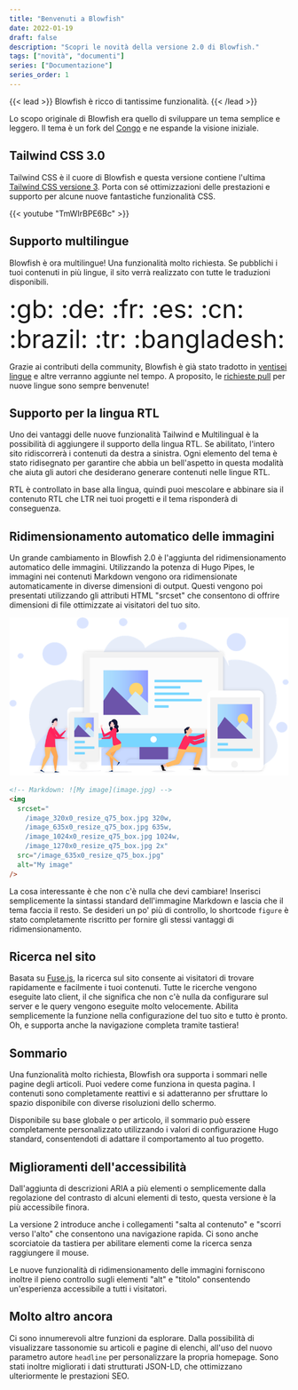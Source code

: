 ```yaml
---
title: "Benvenuti a Blowfish"
date: 2022-01-19
draft: false
description: "Scopri le novità della versione 2.0 di Blowfish."
tags: ["novità", "documenti"]
series: ["Documentazione"]
series_order: 1
---
```


{{< lead >}}
Blowfish è ricco di tantissime funzionalità.
{{< /lead >}}

Lo scopo originale di Blowfish era quello di sviluppare un tema semplice e leggero. Il tema è un fork del <a target="_blank" href="https://github.com/nunocoracao/congo">Congo</a> e ne espande la visione iniziale.

## Tailwind CSS 3.0

Tailwind CSS è il cuore di Blowfish e questa versione contiene l'ultima [Tailwind CSS versione 3](https://tailwindcss.com/blog/tailwindcss-v3). Porta con sé ottimizzazioni delle prestazioni e supporto per alcune nuove fantastiche funzionalità CSS.

{{< youtube "TmWIrBPE6Bc" >}}

## Supporto multilingue

Blowfish è ora multilingue! Una funzionalità molto richiesta. Se pubblichi i tuoi contenuti in più lingue, il sito verrà realizzato con tutte le traduzioni disponibili.

<div class="text-2xl text-center" style="font-size: 2.8rem">:gb: :de: :fr: :es: :cn: :brazil: :tr: :bangladesh:</div>

Grazie ai contributi della community, Blowfish è già stato tradotto in [ventisei lingue](https://github.com/nunocoracao/blowfish/tree/main/i18n) e altre verranno aggiunte nel tempo. A proposito, le [richieste pull](https://github.com/nunocoracao/blowfish/pulls) per nuove lingue sono sempre benvenute!

## Supporto per la lingua RTL

Uno dei vantaggi delle nuove funzionalità Tailwind e Multilingual è la possibilità di aggiungere il supporto della lingua RTL. Se abilitato, l'intero sito ridiscorrerà i contenuti da destra a sinistra. Ogni elemento del tema è stato ridisegnato per garantire che abbia un bell'aspetto in questa modalità che aiuta gli autori che desiderano generare contenuti nelle lingue RTL. 

RTL è controllato in base alla lingua, quindi puoi mescolare e abbinare sia il contenuto RTL che LTR nei tuoi progetti e il tema risponderà di conseguenza.

## Ridimensionamento automatico delle immagini

Un grande cambiamento in Blowfish 2.0 è l'aggiunta del ridimensionamento automatico delle immagini. Utilizzando la potenza di Hugo Pipes, le immagini nei contenuti Markdown vengono ora ridimensionate automaticamente in diverse dimensioni di output. Questi vengono poi presentati utilizzando gli attributi HTML "srcset" che consentono di offrire dimensioni di file ottimizzate ai visitatori del tuo sito.

![](image-resizing.png)

```html
<!-- Markdown: ![My image](image.jpg) -->
<img
  srcset="
    /image_320x0_resize_q75_box.jpg 320w,
    /image_635x0_resize_q75_box.jpg 635w,
    /image_1024x0_resize_q75_box.jpg 1024w,
    /image_1270x0_resize_q75_box.jpg 2x"
  src="/image_635x0_resize_q75_box.jpg"
  alt="My image"
/>
```

La cosa interessante è che non c'è nulla che devi cambiare! Inserisci semplicemente la sintassi standard dell'immagine Markdown e lascia che il tema faccia il resto. Se desideri un po' più di controllo, lo shortcode `figure` è stato completamente riscritto per fornire gli stessi vantaggi di ridimensionamento.


## Ricerca nel sito

Basata su [Fuse.js](https://fusejs.io), la ricerca sul sito consente ai visitatori di trovare rapidamente e facilmente i tuoi contenuti. Tutte le ricerche vengono eseguite lato client, il che significa che non c'è nulla da configurare sul server e le query vengono eseguite molto velocemente. Abilita semplicemente la funzione nella configurazione del tuo sito e tutto è pronto. Oh, e supporta anche la navigazione completa tramite tastiera!

## Sommario

Una funzionalità molto richiesta, Blowfish ora supporta i sommari nelle pagine degli articoli. Puoi vedere come funziona in questa pagina. I contenuti sono completamente reattivi e si adatteranno per sfruttare lo spazio disponibile con diverse risoluzioni dello schermo. 

Disponibile su base globale o per articolo, il sommario può essere completamente personalizzato utilizzando i valori di configurazione Hugo standard, consentendoti di adattare il comportamento al tuo progetto.

## Miglioramenti dell'accessibilità

Dall'aggiunta di descrizioni ARIA a più elementi o semplicemente dalla regolazione del contrasto di alcuni elementi di testo, questa versione è la più accessibile finora. 

La versione 2 introduce anche i collegamenti "salta al contenuto" e "scorri verso l'alto" che consentono una navigazione rapida. Ci sono anche scorciatoie da tastiera per abilitare elementi come la ricerca senza raggiungere il mouse. 

Le nuove funzionalità di ridimensionamento delle immagini forniscono inoltre il pieno controllo sugli elementi "alt" e "titolo" consentendo un'esperienza accessibile a tutti i visitatori.

## Molto altro ancora

Ci sono innumerevoli altre funzioni da esplorare. Dalla possibilità di visualizzare tassonomie su articoli e pagine di elenchi, all'uso del nuovo parametro autore `headline` per personalizzare la propria homepage. Sono stati inoltre migliorati i dati strutturati JSON-LD, che ottimizzano ulteriormente le prestazioni SEO.